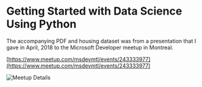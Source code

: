 # Getting Started with Data Science Using Python

The accompanying PDF and housing dataset was from a presentation that I gave in April, 2018 to the Microsoft Developer meetup in Montreal.

[https://www.meetup.com/msdevmtl/events/243333977](https://www.meetup.com/msdevmtl/events/243333977)

![Meetup Details](https://i.imgur.com/S1B133R.png)
